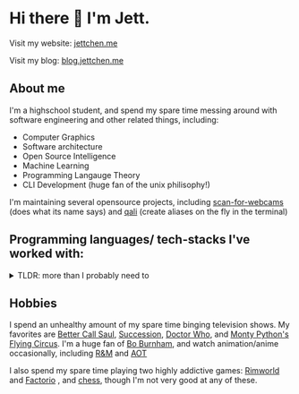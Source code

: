 # Hi there 👋 I'm Jett.

Visit my website: [jettchen.me](https://go.jettchen.me/996)

Visit my blog: [blog.jettchen.me](https://blog.jettchen.me)

## About me
I'm a highschool student, and spend my spare time messing around with software engineering and other related things, including:
- Computer Graphics
- Software architecture
- Open Source Intelligence
- Machine Learning
- Programming Langauge Theory
- CLI Development (huge fan of the unix philisophy!)

I'm maintaining several opensource projects, including [scan-for-webcams](https://github.com/JettChenT/scan-for-webcams) (does what its name says) and [qali](https://github.com/JettChenT/qali) (create aliases on the fly in the terminal)

## Programming languages/ tech-stacks I've worked with:
<details>

<summary>TLDR: more than I probably need to</summary>

- Python
  - Data Science (Pandas, NumPy, Matplotlib, Seaborn, Streamlit etc.)
  - Machine Learning and Deep Learnng (TensorFlow, Keras, PyTorch, FastAI, Scikit-Learn, statsmodels, etc.)
  - Web Development (FastAPI, Flask, etc.)
  - Computer Graphics (Taichi, PyGame, etc.)
  - CLI apps (Click, Typer, Fire, etc.)
  - GUI apps (PyQt, PySide, PySimpleGUI, etc.)
- Frontend
  - Javascript, Typescript
  - React, Next.js, prisma, tailwindCSS, etc.
- Rust
  - CLI apps (clap)
  - Web Development (actix-web, axum, rocket, etc.)
- Unity
  - GameDEV stuff (C#)
  - VR/ AR!(Vuforia)
- DevOPS / Deployment
  - Linux (Ubuntu, Systemd, Nginx, etc.)
  - Docker, Docker-compose
  - PaaS (Heroku, Vercel, Railway, etc.)
  - Serverless (AWS Lambda, Cloudflare workers, etc.)
- Database:
  - Relational (MySQL, PostgreSQL, SQLite, etc.)
  - NoSQL (MongoDB, Redis, etc.)
  - DBaaS (Supabase, Firebase, etc.)
  - Hosting (Railway, Planetscale, etc.)
</details>

## Hobbies
I spend an unhealthy amount of my spare time binging television shows. My favorites are [Better Call Saul](https://www.imdb.com/title/tt3032476/), [Succession](https://www.imdb.com/title/tt7660850/), [Doctor Who](https://www.imdb.com/title/tt0436992/), and [Monty Python's Flying Circus](https://www.imdb.com/title/tt0063929).
I'm a huge fan of [Bo Burnham](http://www.boburnham.com), and watch animation/anime occasionally, including [R&M](https://www.imdb.com/title/tt2861424) and [AOT](https://www.imdb.com/title/tt2560140)

I also spend my spare time playing two highly addictive games: [Rimworld](https://rimworldgame.com) and [Factorio](http://factorio.com)
, and [chess](https://www.chess.com/member/jettchen11), though I'm not very good at any of these.
